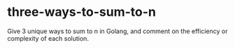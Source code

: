 # three-ways-to-sum-to-n
Give 3 unique ways to sum to n in Golang, and comment on the efficiency or complexity of each solution.
